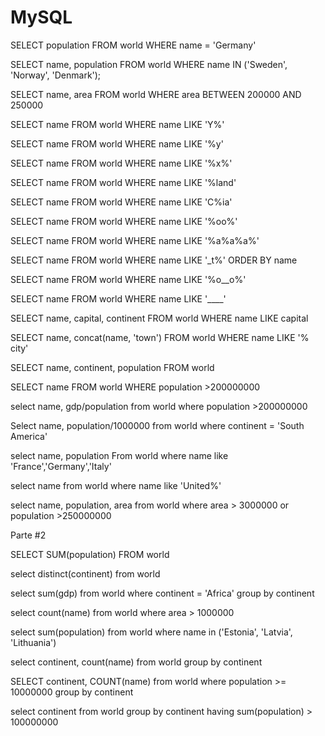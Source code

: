 # MySQL

SELECT population FROM world
  WHERE name = 'Germany'

SELECT name, population FROM world
  WHERE name IN ('Sweden', 'Norway', 'Denmark');

SELECT name, area FROM world
  WHERE area BETWEEN 200000 AND 250000

SELECT name FROM world
  WHERE name LIKE 'Y%'

SELECT name FROM world
  WHERE name LIKE '%y'

SELECT name FROM world
  WHERE name LIKE '%x%'

SELECT name FROM world
  WHERE name LIKE '%land'

SELECT name FROM world
  WHERE name LIKE 'C%ia'

SELECT name FROM world
  WHERE name LIKE '%oo%'

SELECT name FROM world
  WHERE name LIKE '%a%a%a%'

SELECT name FROM world
 WHERE name LIKE '_t%'
ORDER BY name

SELECT name FROM world
 WHERE name LIKE '%o__o%'

SELECT name FROM world
 WHERE name LIKE '____'

SELECT name, capital, continent
  FROM world
 WHERE name LIKE capital

SELECT name, concat(name, 'town')
  FROM world
 WHERE name LIKE '% city'

SELECT name, continent, population FROM world

SELECT name FROM world
WHERE population >200000000

select name, gdp/population from world
where population >200000000

Select name, population/1000000 from world
  where continent = 'South America'

select name, population From world
where name like 'France','Germany','Italy'

select name from world
where name like 'United%'

select name, population, area from world
where area > 3000000 or population >250000000


Parte #2

SELECT SUM(population)
FROM world

select distinct(continent) from world

select sum(gdp) from world
where continent = 'Africa'
group by continent

select count(name) from world
where area > 1000000

select sum(population) from world
where name in ('Estonia', 'Latvia', 'Lithuania')

select continent, count(name)  from world
group by continent

SELECT continent, COUNT(name) from world
where population >= 10000000
group by continent

select continent from world
group by continent
having sum(population) > 100000000

